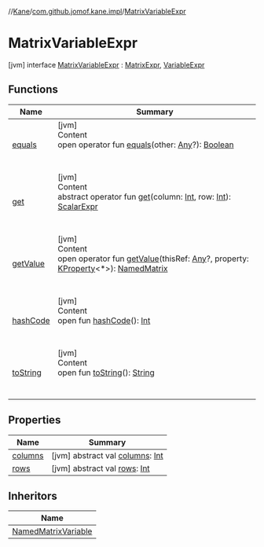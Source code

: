 //[Kane](../../index.md)/[com.github.jomof.kane.impl](../index.md)/[MatrixVariableExpr](index.md)



# MatrixVariableExpr  
 [jvm] interface [MatrixVariableExpr](index.md) : [MatrixExpr](../../com.github.jomof.kane/-matrix-expr/index.md), [VariableExpr](../-variable-expr/index.md)   


## Functions  
  
|  Name|  Summary| 
|---|---|
| <a name="kotlin/Any/equals/#kotlin.Any?/PointingToDeclaration/"></a>[equals](../../com.github.jomof.kane.impl.types/-double-algebraic-type/index.md#%5Bkotlin%2FAny%2Fequals%2F%23kotlin.Any%3F%2FPointingToDeclaration%2F%5D%2FFunctions%2F-757992446)| <a name="kotlin/Any/equals/#kotlin.Any?/PointingToDeclaration/"></a>[jvm]  <br>Content  <br>open operator fun [equals](../../com.github.jomof.kane.impl.types/-double-algebraic-type/index.md#%5Bkotlin%2FAny%2Fequals%2F%23kotlin.Any%3F%2FPointingToDeclaration%2F%5D%2FFunctions%2F-757992446)(other: [Any](https://kotlinlang.org/api/latest/jvm/stdlib/kotlin/-any/index.html)?): [Boolean](https://kotlinlang.org/api/latest/jvm/stdlib/kotlin/-boolean/index.html)  <br><br><br>
| <a name="com.github.jomof.kane/MatrixExpr/get/#kotlin.Int#kotlin.Int/PointingToDeclaration/"></a>[get](../../com.github.jomof.kane/-matrix-expr/get.md)| <a name="com.github.jomof.kane/MatrixExpr/get/#kotlin.Int#kotlin.Int/PointingToDeclaration/"></a>[jvm]  <br>Content  <br>abstract operator fun [get](../../com.github.jomof.kane/-matrix-expr/get.md)(column: [Int](https://kotlinlang.org/api/latest/jvm/stdlib/kotlin/-int/index.html), row: [Int](https://kotlinlang.org/api/latest/jvm/stdlib/kotlin/-int/index.html)): [ScalarExpr](../../com.github.jomof.kane/-scalar-expr/index.md)  <br><br><br>
| <a name="com.github.jomof.kane/MatrixExpr/getValue/#kotlin.Any?#kotlin.reflect.KProperty[*]/PointingToDeclaration/"></a>[getValue](../../com.github.jomof.kane/-matrix-expr/get-value.md)| <a name="com.github.jomof.kane/MatrixExpr/getValue/#kotlin.Any?#kotlin.reflect.KProperty[*]/PointingToDeclaration/"></a>[jvm]  <br>Content  <br>open operator fun [getValue](../../com.github.jomof.kane/-matrix-expr/get-value.md)(thisRef: [Any](https://kotlinlang.org/api/latest/jvm/stdlib/kotlin/-any/index.html)?, property: [KProperty](https://kotlinlang.org/api/latest/jvm/stdlib/kotlin.reflect/-k-property/index.html)<*>): [NamedMatrix](../-named-matrix/index.md)  <br><br><br>
| <a name="kotlin/Any/hashCode/#/PointingToDeclaration/"></a>[hashCode](../../com.github.jomof.kane.impl.types/-double-algebraic-type/index.md#%5Bkotlin%2FAny%2FhashCode%2F%23%2FPointingToDeclaration%2F%5D%2FFunctions%2F-757992446)| <a name="kotlin/Any/hashCode/#/PointingToDeclaration/"></a>[jvm]  <br>Content  <br>open fun [hashCode](../../com.github.jomof.kane.impl.types/-double-algebraic-type/index.md#%5Bkotlin%2FAny%2FhashCode%2F%23%2FPointingToDeclaration%2F%5D%2FFunctions%2F-757992446)(): [Int](https://kotlinlang.org/api/latest/jvm/stdlib/kotlin/-int/index.html)  <br><br><br>
| <a name="kotlin/Any/toString/#/PointingToDeclaration/"></a>[toString](../../com.github.jomof.kane.impl.types/-object-kane-type/-companion/index.md#%5Bkotlin%2FAny%2FtoString%2F%23%2FPointingToDeclaration%2F%5D%2FFunctions%2F-757992446)| <a name="kotlin/Any/toString/#/PointingToDeclaration/"></a>[jvm]  <br>Content  <br>open fun [toString](../../com.github.jomof.kane.impl.types/-object-kane-type/-companion/index.md#%5Bkotlin%2FAny%2FtoString%2F%23%2FPointingToDeclaration%2F%5D%2FFunctions%2F-757992446)(): [String](https://kotlinlang.org/api/latest/jvm/stdlib/kotlin/-string/index.html)  <br><br><br>


## Properties  
  
|  Name|  Summary| 
|---|---|
| <a name="com.github.jomof.kane.impl/MatrixVariableExpr/columns/#/PointingToDeclaration/"></a>[columns](index.md#%5Bcom.github.jomof.kane.impl%2FMatrixVariableExpr%2Fcolumns%2F%23%2FPointingToDeclaration%2F%5D%2FProperties%2F-757992446)| <a name="com.github.jomof.kane.impl/MatrixVariableExpr/columns/#/PointingToDeclaration/"></a> [jvm] abstract val [columns](index.md#%5Bcom.github.jomof.kane.impl%2FMatrixVariableExpr%2Fcolumns%2F%23%2FPointingToDeclaration%2F%5D%2FProperties%2F-757992446): [Int](https://kotlinlang.org/api/latest/jvm/stdlib/kotlin/-int/index.html)   <br>
| <a name="com.github.jomof.kane.impl/MatrixVariableExpr/rows/#/PointingToDeclaration/"></a>[rows](index.md#%5Bcom.github.jomof.kane.impl%2FMatrixVariableExpr%2Frows%2F%23%2FPointingToDeclaration%2F%5D%2FProperties%2F-757992446)| <a name="com.github.jomof.kane.impl/MatrixVariableExpr/rows/#/PointingToDeclaration/"></a> [jvm] abstract val [rows](index.md#%5Bcom.github.jomof.kane.impl%2FMatrixVariableExpr%2Frows%2F%23%2FPointingToDeclaration%2F%5D%2FProperties%2F-757992446): [Int](https://kotlinlang.org/api/latest/jvm/stdlib/kotlin/-int/index.html)   <br>


## Inheritors  
  
|  Name| 
|---|
| <a name="com.github.jomof.kane.impl/NamedMatrixVariable///PointingToDeclaration/"></a>[NamedMatrixVariable](../-named-matrix-variable/index.md)

